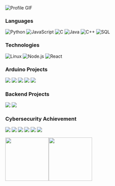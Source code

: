 ![Profile GIF](https://raw.githubusercontent.com/RizkiTriamadewa/RizkiTriamadewa/main/profile.gif)
### Languages

![Python](https://img.shields.io/badge/-Python-000?&logo=Python)
![JavaScript](https://img.shields.io/badge/-JavaScript-000?&logo=JavaScript)
![C](https://img.shields.io/badge/-C-000?&logo=C)
![Java](https://img.shields.io/badge/-Java-000?&logo=Java&logoColor=007396)
![C++](https://img.shields.io/badge/-C++-000?&logo=c%2b%2b&logoColor=00599C)
![SQL](https://img.shields.io/badge/-SQL-000?&logo=MySQL)


### Technologies

![Linux](https://img.shields.io/badge/-Linux-000?&logo=Linux)
![Node.js](https://img.shields.io/badge/-Node.js-000?&logo=node.js)
![React](https://img.shields.io/badge/-React-000?&logo=React)

### Arduino Projects

[![](https://img.shields.io/badge/-🧬%20My%20Website-000)](https://github.com/RizkiTriamadewa/RC_NODEMCU)
[![](https://img.shields.io/badge/-🦠%20COVID‑19%20Dashboard-000)](https://github.com/RizkiTriamadewa/Smart-Car-Line-Follower)
[![](https://img.shields.io/badge/-📝%20Summarizer-000)](https://github.com/RizkiTriamadewa/Smart-Car)
[![](https://img.shields.io/badge/-🔬%20Overwatch-000)](https://github.com/RizkiTriamadewa/Bluetooth-Car-Arduino)
[![](https://img.shields.io/badge/-🗺%20PokémonGo%20Map-000)](https://github.com/RizkiTriamadewa/automated-warehouse)

### Backend Projects
[![](https://img.shields.io/badge/-🛰%20KubeSat-000)](https://github.com/RizkiTriamadewa/Room-Lending-Website)
[![](https://img.shields.io/badge/-🔊%20Voice%20Poker-000)](https://github.com/RizkiTriamadewa/Business-Status-Records)

### Cybersecurity Achievement

[![](https://img.shields.io/badge/-🩸%20Heartbleed-000)](https://www.linkedin.com/posts/rizkitriamadewa_surat-apresiasi-activity-7224044902408450049-LVH1?utm_source=social_share_send&utm_medium=member_desktop_web)
[![](https://img.shields.io/badge/-🌊%20SYN%20Flood-000)](https://www.linkedin.com/posts/rizkitriamadewa_sertifikat-apresiasi-activity-7249336513505701888-bvrf?utm_source=social_share_send&utm_medium=member_desktop_web)
[![](https://img.shields.io/badge/-🗂%20Packet%20Sniffing%20%26%20Spoofing-000)](https://www.linkedin.com/posts/rizkitriamadewa_sertifikat-apresiasi-activity-7217067087255543808-dQ5P?utm_source=social_share_send&utm_medium=member_desktop_web)
[![](https://img.shields.io/badge/-💉%20SQL%20Injection-000)](https://www.linkedin.com/posts/rizkitriamadewa_sertifikat-apresiasi-activity-7218524297970032640--BWZ?utm_source=social_share_send&utm_medium=member_desktop_web)
[![](https://img.shields.io/badge/-🛡%20Spectre%20%26%20Meltdown-000)](https://www.linkedin.com/posts/rizkitriamadewa_alhamdulillah-pada-2-juli-2024-saya-diundang-activity-7214099749660971009-jsBS?utm_source=social_share_send&utm_medium=member_desktop_web)
[![](https://img.shields.io/badge/-🌐%20Network%20Tools-000)](https://www.linkedin.com/posts/rizkitriamadewa_sertifikat-apresiasi-activity-7228645214138032128-wb93?utm_source=social_share_send&utm_medium=member_desktop_web)

<a href="https://www.adamalston.com/"><img height="137px" src="https://github-readme-stats.vercel.app/api?username=adamalston&hide_title=true&hide_border=true&show_icons=true&include_all_commits=true&count_private=true&line_height=21&text_color=000&icon_color=000&bg_color=0,ea6161,ffc64d,fffc4d,52fa5a&theme=graywhite" /><!-- wi*quL3fcV --><img height="137px" src="https://github-readme-stats.vercel.app/api/top-langs/?username=adamalston&hide=html&hide_title=true&hide_border=true&layout=compact&langs_count=6&exclude_repo=comp426,Redventures-Movie-Quotes&text_color=000&icon_color=fff&bg_color=0,52fa5a,4dfcff,c64dff&theme=graywhite" /></a>
